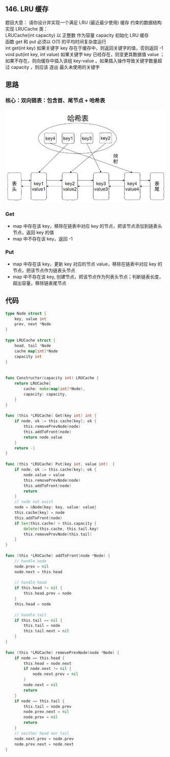 ## 146. LRU 缓存
题目大意： 
请你设计并实现一个满足 LRU (最近最少使用) 缓存 约束的数据结构   
实现 LRUCache 类：  
LRUCache(int capacity) 以 正整数 作为容量 capacity 初始化 LRU 缓存  
函数 get 和 put 必须以 O(1) 的平均时间复杂度运行   
int get(int key) 如果关键字 key 存在于缓存中，则返回关键字的值，否则返回 -1    
void put(int key, int value) 如果关键字 key 已经存在，则变更其数据值 value ；如果不存在，则向缓存中插入该组 key-value 。如果插入操作导致关键字数量超过 capacity ，则应该 逐出 最久未使用的关键字   


## 思路
### 核心：双向链表：包含首、尾节点 + 哈希表  
![img.png](../images/146_LRU缓存.png)
### Get  
* map 中存在该 key，移除在链表中对应 key 的节点，把该节点添加到链表头节点，返回 key 的值  
* map 中不存在该 key，返回 -1  
### Put
* map 中存在该 key，更新 key 对应的节点 value，移除在链表中对应 key 的节点，把该节点作为链表头节点  
* map 中不存在该 key, 创建节点，把该节点作为列表头节点；判断链表长度，超出容量，移除链表尾节点

## 代码
```go
type Node struct {
    key, value int
    prev, next *Node
}

type LRUCache struct {
    head, tail *Node
    cache map[int]*Node
    capacity int
}


func Constructor(capacity int) LRUCache {
    return LRUCache{
        cache: make(map[int]*Node),
        capacity: capacity,
    }
}

func (this *LRUCache) Get(key int) int {
    if node, ok := this.cache[key]; ok {
        this.removePrevNode(node)
        this.addToFront(node)
        return node.value
    }
    return -1
}

func (this *LRUCache) Put(key int, value int)  {
    if node, ok := this.cache[key]; ok {
        node.value = value
        this.removePrevNode(node)
        this.addToFront(node)
        return
    }
    // node not exist
    node = &Node{key: key, value: value}
    this.cache[key] = node
    this.addToFront(node)
    if len(this.cache) > this.capacity {
        delete(this.cache, this.tail.key)
        this.removePrevNode(this.tail)
    }
}

func (this *LRUCache) addToFront(node *Node) {
    // handle node
    node.prev = nil
    node.next = this.head

    // handle head
    if this.head != nil {
        this.head.prev = node
    }
    this.head = node

    // handle tail
    if this.tail == nil {
        this.tail = node
        this.tail.next = nil
    }
}

func (this *LRUCache) removePrevNode(node *Node) {
    if node == this.head {
        this.head = node.next
        if node.next != nil {
            node.next.prev = nil
        }
        node.next = nil
        return
    }
    if node == this.tail {
        this.tail = node.prev
        node.prev.next = nil
        node.prev = nil
        return
    }
    // neither head nor tail
    node.next.prev = node.prev
    node.prev.next = node.next
}
```
